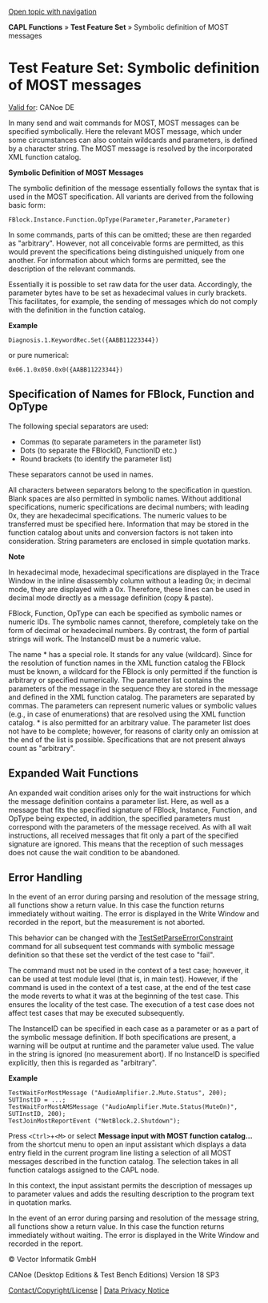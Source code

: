 [Open topic with navigation](../../../../CANoeDEFamily.htm#Topics/CAPLFunctions/Test/CAPLfunctionsTFSSymbolicMessageDefinition.md)

**CAPL Functions** » **Test Feature Set** » Symbolic definition of MOST messages

# Test Feature Set: Symbolic definition of MOST messages

[Valid for](../../Shared/FeatureAvailability.md): CANoe DE

In many send and wait commands for MOST, MOST messages can be specified symbolically. Here the relevant MOST message, which under some circumstances can also contain wildcards and parameters, is defined by a character string. The MOST message is resolved by the incorporated XML function catalog.

**Symbolic Definition of MOST Messages**

The symbolic definition of the message essentially follows the syntax that is used in the MOST specification. All variants are derived from the following basic form:

`FBlock.Instance.Function.OpType(Parameter,Parameter,Parameter)`

In some commands, parts of this can be omitted; these are then regarded as "arbitrary". However, not all conceivable forms are permitted, as this would prevent the specifications being distinguished uniquely from one another. For information about which forms are permitted, see the description of the relevant commands.

Essentially it is possible to set raw data for the user data. Accordingly, the parameter bytes have to be set as hexadecimal values in curly brackets. This facilitates, for example, the sending of messages which do not comply with the definition in the function catalog.

**Example**

`Diagnosis.1.KeywordRec.Set({AABB11223344})`

or pure numerical:

`0x06.1.0x050.0x0({AABB11223344})`

## Specification of Names for FBlock, Function and OpType

The following special separators are used:

- Commas (to separate parameters in the parameter list)
- Dots (to separate the FBlockID, FunctionID etc.)
- Round brackets (to identify the parameter list)

These separators cannot be used in names.

All characters between separators belong to the specification in question. Blank spaces are also permitted in symbolic names. Without additional specifications, numeric specifications are decimal numbers; with leading 0x, they are hexadecimal specifications. The numeric values to be transferred must be specified here. Information that may be stored in the function catalog about units and conversion factors is not taken into consideration. String parameters are enclosed in simple quotation marks.

**Note**

In hexadecimal mode, hexadecimal specifications are displayed in the Trace Window in the inline disassembly column without a leading 0x; in decimal mode, they are displayed with a 0x. Therefore, these lines can be used in decimal mode directly as a message definition (copy & paste).

FBlock, Function, OpType can each be specified as symbolic names or numeric IDs. The symbolic names cannot, therefore, completely take on the form of decimal or hexadecimal numbers. By contrast, the form of partial strings will work. The InstanceID must be a numeric value.

The name * has a special role. It stands for any value (wildcard). Since for the resolution of function names in the XML function catalog the FBlock must be known, a wildcard for the FBlock is only permitted if the function is arbitrary or specified numerically. The parameter list contains the parameters of the message in the sequence they are stored in the message and defined in the XML function catalog. The parameters are separated by commas. The parameters can represent numeric values or symbolic values (e.g., in case of enumerations) that are resolved using the XML function catalog. * is also permitted for an arbitrary value. The parameter list does not have to be complete; however, for reasons of clarity only an omission at the end of the list is possible. Specifications that are not present always count as "arbitrary".

## Expanded Wait Functions

An expanded wait condition arises only for the wait instructions for which the message definition contains a parameter list. Here, as well as a message that fits the specified signature of FBlock, Instance, Function, and OpType being expected, in addition, the specified parameters must correspond with the parameters of the message received. As with all wait instructions, all received messages that fit only a part of the specified signature are ignored. This means that the reception of such messages does not cause the wait condition to be abandoned.

## Error Handling

In the event of an error during parsing and resolution of the message string, all functions show a return value. In this case the function returns immediately without waiting. The error is displayed in the Write Window and recorded in the report, but the measurement is not aborted.

This behavior can be changed with the [TestSetParseErrorConstraint](Functions/CAPLfunctionTestSetParseErrorConstraint.md) command for all subsequent test commands with symbolic message definition so that these set the verdict of the test case to "fail".

The command must not be used in the context of a test case; however, it can be used at test module level (that is, in main test). However, if the command is used in the context of a test case, at the end of the test case the mode reverts to what it was at the beginning of the test case. This ensures the locality of the test case. The execution of a test case does not affect test cases that may be executed subsequently.

The InstanceID can be specified in each case as a parameter or as a part of the symbolic message definition. If both specifications are present, a warning will be output at runtime and the parameter value used. The value in the string is ignored (no measurement abort). If no InstanceID is specified explicitly, then this is regarded as "arbitrary".

**Example**

```plaintext
TestWaitForMostMessage ("AudioAmplifier.2.Mute.Status", 200);
SUTInstID = ...;
TestWaitForMostAMSMessage ("AudioAmplifier.Mute.Status(MuteOn)", SUTInstID, 200);
TestJoinMostReportEvent ("NetBlock.2.Shutdown");
```

Press `<Ctrl>`+`<M>` or select **Message input with MOST function catalog...** from the shortcut menu to open an input assistant which displays a data entry field in the current program line listing a selection of all MOST messages described in the function catalog. The selection takes in all function catalogs assigned to the CAPL node.

In this context, the input assistant permits the description of messages up to parameter values and adds the resulting description to the program text in quotation marks.

In the event of an error during parsing and resolution of the message string, all functions show a return value. In this case the function returns immediately without waiting. The error is displayed in the Write Window and recorded in the report.

© Vector Informatik GmbH

CANoe (Desktop Editions & Test Bench Editions) Version 18 SP3

[Contact/Copyright/License](../../Shared/ContactCopyrightLicense.md) | [Data Privacy Notice](https://www.vector.com/int/en/company/get-info/privacy-policy/)